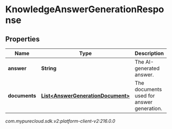 # KnowledgeAnswerGenerationResponse


## Properties

| Name | Type | Description | Notes |
| ------------ | ------------- | ------------- | ------------- |
| **answer** | **String** | The AI-generated answer. |  [optional] |
| **documents** | [**List&lt;AnswerGenerationDocument&gt;**](AnswerGenerationDocument) | The documents used for answer generation. |  [optional] |




_com.mypurecloud.sdk.v2:platform-client-v2:216.0.0_
